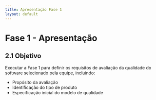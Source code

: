 ```yaml
---
title: Apresentação Fase 1
layout: default
---
```


# Fase 1 - Apresentação

## 2.1 Objetivo
Executar a Fase 1 para definir os requisitos de avaliação da qualidade do software selecionado pela equipe, incluindo:

- Propósito da avaliação
- Identificação do tipo de produto
- Especificação inicial do modelo de qualidade
